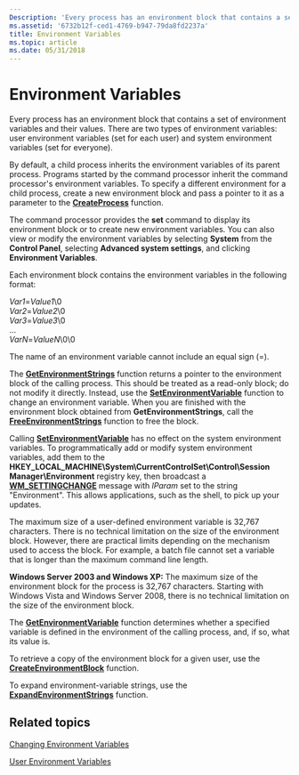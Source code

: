 ```yaml
---
Description: 'Every process has an environment block that contains a set of environment variables and their values. There are two types of environment variables: user environment variables (set for each user) and system environment variables (set for everyone).'
ms.assetid: '6732b12f-ced1-4769-b947-79da8fd2237a'
title: Environment Variables
ms.topic: article
ms.date: 05/31/2018
---
```


# Environment Variables

Every process has an environment block that contains a set of environment variables and their values. There are two types of environment variables: user environment variables (set for each user) and system environment variables (set for everyone).

By default, a child process inherits the environment variables of its parent process. Programs started by the command processor inherit the command processor's environment variables. To specify a different environment for a child process, create a new environment block and pass a pointer to it as a parameter to the [**CreateProcess**](/windows/win32/api/processthreadsapi/nf-processthreadsapi-createprocessa) function.

The command processor provides the **set** command to display its environment block or to create new environment variables. You can also view or modify the environment variables by selecting **System** from the **Control Panel**, selecting **Advanced system settings**, and clicking **Environment Variables**.

Each environment block contains the environment variables in the following format:<dl> *Var1*=*Value1*\\0  
*Var2*=*Value2*\\0  
*Var3*=*Value3*\\0  
...  
*VarN*=*ValueN*\\0\\0  
</dl>

The name of an environment variable cannot include an equal sign (=).

The [**GetEnvironmentStrings**](/windows/win32/api/processenv/nf-processenv-getenvironmentstrings) function returns a pointer to the environment block of the calling process. This should be treated as a read-only block; do not modify it directly. Instead, use the [**SetEnvironmentVariable**](/windows/desktop/api/WinBase/nf-winbase-setenvironmentvariable) function to change an environment variable. When you are finished with the environment block obtained from **GetEnvironmentStrings**, call the [**FreeEnvironmentStrings**](/windows/win32/api/processenv/nf-processenv-freeenvironmentstringsa) function to free the block.

Calling [**SetEnvironmentVariable**](/windows/desktop/api/WinBase/nf-winbase-setenvironmentvariable) has no effect on the system environment variables. To programmatically add or modify system environment variables, add them to the **HKEY\_LOCAL\_MACHINE\\System\\CurrentControlSet\\Control\\Session Manager\\Environment** registry key, then broadcast a [**WM\_SETTINGCHANGE**](/windows/desktop/winmsg/wm-settingchange) message with *lParam* set to the string "Environment". This allows applications, such as the shell, to pick up your updates.

The maximum size of a user-defined environment variable is 32,767 characters. There is no technical limitation on the size of the environment block. However, there are practical limits depending on the mechanism used to access the block. For example, a batch file cannot set a variable that is longer than the maximum command line length.

**Windows Server 2003 and Windows XP:** The maximum size of the environment block for the process is 32,767 characters. Starting with Windows Vista and Windows Server 2008, there is no technical limitation on the size of the environment block.

The [**GetEnvironmentVariable**](/windows/desktop/api/WinBase/nf-winbase-getenvironmentvariable) function determines whether a specified variable is defined in the environment of the calling process, and, if so, what its value is.

To retrieve a copy of the environment block for a given user, use the [**CreateEnvironmentBlock**](/windows/win32/api/userenv/nf-userenv-createenvironmentblock) function.

To expand environment-variable strings, use the [**ExpandEnvironmentStrings**](/windows/desktop/api/processenv/nf-processenv-expandenvironmentstringsa) function.

## Related topics

<dl> <dt>

[Changing Environment Variables](changing-environment-variables.md)
</dt> <dt>

[User Environment Variables](../shell/user-environment-variables.md)
</dt> </dl>

 

 